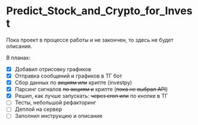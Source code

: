 # Predict_Stock_and_Crypto_for_Invest

Пока проект в процессе работы и не закончен, то здесь не будет описания.

В планах:
 - [x] Добавил отрисовку графиков
 - [x] Отправка сообщений и графиков в ТГ бот
 - [x] Сбор данных по ~~акциям или~~ крипте (investpy)
 - [x] Парсинг сигналов ~~по акциям и~~ крипте (~~пока не выбрал API~~)
 - [x] Решил, как лучше запускать: ~~через cron или~~ по кнопке в ТГ
 - [ ] Тесты, небольшой рефакторинг
 - [ ] Деплой на сервер
 - [ ] Заполнил инструкцию и описание